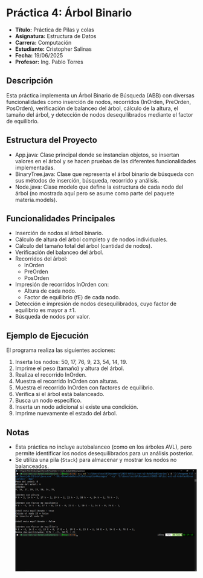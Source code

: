 # Práctica 4: Árbol Binario 

- **Título:** Práctica de Pilas y colas
- **Asignatura:** Estructura de Datos  
- **Carrera:** Computación  
- **Estudiante:** Cristopher Salinas  
- **Fecha:** 19/06/2025  
- **Profesor:** Ing. Pablo Torres  

## Descripción

Esta práctica implementa un Árbol Binario de Búsqueda (ABB) con diversas funcionalidades como inserción de nodos, recorridos (InOrden, PreOrden, PosOrden), verificación de balanceo del árbol, cálculo de la altura, el tamaño del árbol, y detección de nodos desequilibrados mediante el factor de equilibrio.

## Estructura del Proyecto

- App.java: Clase principal donde se instancian objetos, se insertan valores en el árbol y se hacen pruebas de las diferentes funcionalidades implementadas.
- BinaryTree.java: Clase que representa el árbol binario de búsqueda con sus métodos de inserción, búsqueda, recorrido y análisis.
- Node.java: Clase modelo que define la estructura de cada nodo del árbol (no mostrada aquí pero se asume como parte del paquete materia.models).

## Funcionalidades Principales

- Inserción de nodos al árbol binario.
- Cálculo de altura del árbol completo y de nodos individuales.
- Cálculo del tamaño total del árbol (cantidad de nodos).
- Verificación del balanceo del árbol.
- Recorridos del árbol:
  - InOrden
  - PreOrden
  - PosOrden
- Impresión de recorridos InOrden con:
  - Altura de cada nodo.
  - Factor de equilibrio (fE) de cada nodo.
- Detección e impresión de nodos desequilibrados, cuyo factor de equilibrio es mayor a ±1.
- Búsqueda de nodos por valor.

## Ejemplo de Ejecución

El programa realiza las siguientes acciones:

1. Inserta los nodos: 50, 17, 76, 9, 23, 54, 14, 19.
2. Imprime el peso (tamaño) y altura del árbol.
3. Realiza el recorrido InOrden.
4. Muestra el recorrido InOrden con alturas.
5. Muestra el recorrido InOrden con factores de equilibrio.
6. Verifica si el árbol está balanceado.
7. Busca un nodo específico.
8. Inserta un nodo adicional si existe una condición.
9. Imprime nuevamente el estado del árbol.

## Notas

- Esta práctica no incluye autobalanceo (como en los árboles AVL), pero permite identificar los nodos desequilibrados para un análisis posterior.
- Se utiliza una pila (`Stack`) para almacenar y mostrar los nodos no balanceados.
![alt text](<Captura de pantalla (13).png>)

